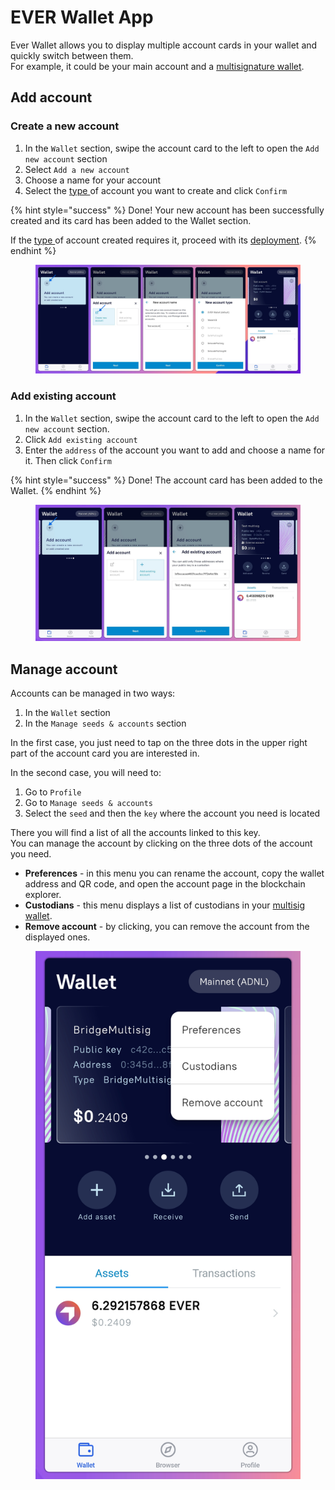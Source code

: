 # EVER Wallet App

Ever Wallet allows you to display multiple account cards in your wallet and quickly switch between them.\
For example, it could be your main account and a [multisignature wallet](../../multisig/).

## Add account

### Create a new account

1. In the `Wallet` section, swipe the account card to the left to open the `Add new account` section
2. Select `Add a new account`
3. Choose a name for your account
4. Select the [type ](../../getting-started/install-and-singing-in/types-of-account.md)of account you want to create and click `Confirm`

{% hint style="success" %}
Done! Your new account has been successfully created and its card has been added to the Wallet section.

If the [type ](../../getting-started/install-and-singing-in/types-of-account.md)of account created requires it, proceed with its [deployment](../../getting-started/install-and-singing-in/deploy/).
{% endhint %}

<figure><img src="../../.gitbook/assets/image (1).png" alt=""><figcaption></figcaption></figure>

### Add existing account

1. In the `Wallet` section, swipe the account card to the left to open the `Add new account` section.
2. Click `Add existing account`
3. Enter the `address` of the account you want to add and choose a name for it. Then click `Confirm`

{% hint style="success" %}
Done! The account card has been added to the Wallet.
{% endhint %}

<figure><img src="../../.gitbook/assets/image (12).png" alt=""><figcaption></figcaption></figure>

## Manage account

Accounts can be managed in two ways:

1. In the `Wallet` section
2. In the `Manage seeds & accounts` section

In the first case, you just need to tap on the three dots in the upper right part of the account card you are interested in.

In the second case, you will need to:

1. Go to `Profile`
2. Go to `Manage seeds & accounts`
3. Select the `seed` and then the `key` where the account you need is located

There you will find a list of all the accounts linked to this key. \
You can manage the account by clicking on the three dots of the account you need.

* **Preferences** - in this menu you can rename the account, copy the wallet address and QR code, and open the account page in the blockchain explorer.&#x20;
* **Custodians** - this menu displays a list of custodians in your [multisig wallet](../../multisig/).&#x20;
* **Remove account** - by clicking, you can remove the account from the displayed ones.

<figure><img src="../../.gitbook/assets/image.png" alt=""><figcaption></figcaption></figure>
